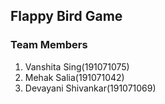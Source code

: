 ## Flappy Bird Game
### Team Members
1. Vanshita Sing(191071075)
1. Mehak Salia(191071042)
1. Devayani Shivankar(191071069)
